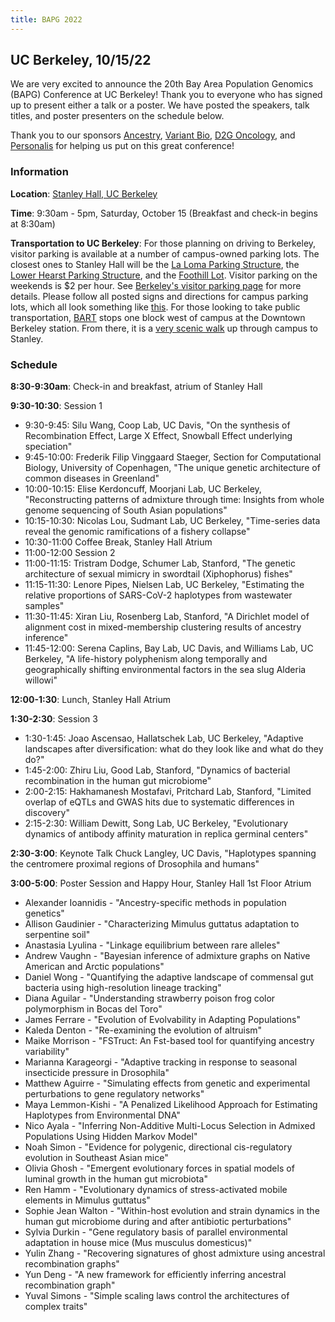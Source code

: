 ```yaml
---
title: BAPG 2022
---
```


## UC Berkeley, 10/15/22

We are very excited to announce the 20th Bay Area Population Genomics (BAPG) Conference at UC Berkeley! Thank you to everyone who has signed up to present either a talk or a poster. We have posted the speakers, talk titles, and poster presenters on the schedule below.

Thank you to our sponsors [Ancestry](https://www.ancestry.com), [Variant Bio](https://www.variantbio.com), [D2G Oncology](https://www.d2g-oncology.com), and [Personalis](https://www.personalis.com) for helping us put on this great conference!

### Information

**Location**: [Stanley Hall, UC Berkeley](https://www.google.com/maps/place/Stanley+Hall,+Berkeley,+CA+94709/@37.8739817,-122.2583154,17z/data=!3m1!4b1!4m5!3m4!1s0x80857c2490071f53:0x7da6b1a108bc4e0!8m2!3d37.8739775!4d-122.2561267)

**Time**: 9:30am - 5pm, Saturday, October 15 (Breakfast and check-in begins at 8:30am)

**Transportation to UC Berkeley**: For those planning on driving to Berkeley, visitor parking is available at a number of campus-owned parking lots. The closest ones to Stanley Hall will be the [La Loma Parking Structure](https://www.google.com/maps/dir/La+Loma+Parking+Structure,+2701+Hearst+Ave,+Berkeley,+CA+94709/Stanley+Hall,+Berkeley,+CA/@37.8747749,-122.2568548,17.94z/data=!4m14!4m13!1m5!1m1!1s0x80857c23a46973c5:0x17f1539151f8915c!2m2!1d-122.2573242!2d37.8757807!1m5!1m1!1s0x80857c2490071f53:0x7da6b1a108bc4e0!2m2!1d-122.2561267!2d37.8739775!3e2), the [Lower Hearst Parking Structure](https://www.google.com/maps/dir/Lower+Hearst+Parking+Structure,+Hearst+Avenue,+Berkeley,+CA/Stanley+Hall,+Berkeley,+CA/@37.8746246,-122.2598926,18z/data=!3m1!4b1!4m14!4m13!1m5!1m1!1s0x80857c210bb41b1b:0x2a15b3fe4c02b880!2m2!1d-122.2614698!2d37.8751922!1m5!1m1!1s0x80857c2490071f53:0x7da6b1a108bc4e0!2m2!1d-122.2561267!2d37.8739775!3e2), and the [Foothill Lot](https://www.google.com/maps/dir/Foothill+Lot,+Berkeley,+CA/Stanley+Hall,+Berkeley,+CA/@37.8765416,-122.255007,16.49z/data=!4m14!4m13!1m5!1m1!1s0x80857c3b3d73d6c9:0x705bbb5d0a1fcaf5!2m2!1d-122.2524713!2d37.8738883!1m5!1m1!1s0x80857c2490071f53:0x7da6b1a108bc4e0!2m2!1d-122.2561267!2d37.8739775!3e2). Visitor parking on the weekends is $2 per hour. See [Berkeley's visitor parking page](https://pt.berkeley.edu/parking/visitor-parking/lots-pricing) for more details. Please follow all posted signs and directions for campus parking lots, which all look something like [this](https://pt.berkeley.edu/news/extension-lot-kittredge-oxfordfulton). For those looking to take public transportation, [BART](https://www.bart.gov/system-map) stops one block west of campus at the Downtown Berkeley station. From there, it is a [very scenic walk](https://www.google.com/maps/dir/Downtown+Berkeley,+Shattuck+Avenue,+Berkeley,+CA/Stanley+Hall,+University+Dr,+Berkeley,+CA+94720/@37.8684358,-122.2661397,17.95z/data=!4m14!4m13!1m5!1m1!1s0x80857e9dcbbcfba7:0xad74c1e4918cbdb6!2m2!1d-122.268106!2d37.8701486!1m5!1m1!1s0x80857c249076fa5d:0xb202314bfe58c9f1!2m2!1d-122.2563984!2d37.873851!3e2) up through campus to Stanley.

### Schedule

**8:30-9:30am**: Check-in and breakfast, atrium of Stanley Hall

**9:30-10:30**: Session 1
  * 9:30-9:45: Silu Wang, Coop Lab, UC Davis, "On the synthesis of Recombination Effect, Large X Effect, Snowball Effect underlying speciation"
  * 9:45-10:00: Frederik Filip Vinggaard Staeger, Section for Computational Biology, University of Copenhagen, "The unique genetic architecture of common diseases in Greenland"
  * 10:00-10:15: Elise Kerdoncuff, Moorjani Lab, UC Berkeley, "Reconstructing patterns of admixture through time: Insights from whole genome sequencing of South Asian populations"
  * 10:15-10:30: Nicolas Lou, Sudmant Lab, UC Berkeley, "Time-series data reveal the genomic ramifications of a fishery collapse"
  * 10:30-11:00 Coffee Break, Stanley Hall Atrium
  * 11:00-12:00 Session 2
  * 11:00-11:15: Tristram Dodge, Schumer Lab, Stanford, "The genetic architecture of sexual mimicry in swordtail (Xiphophorus) fishes"
  * 11:15-11:30: Lenore Pipes, Nielsen Lab, UC Berkeley, "Estimating the relative proportions of SARS-CoV-2 haplotypes from wastewater samples"
  * 11:30-11:45: Xiran Liu, Rosenberg Lab, Stanford, "A Dirichlet model of alignment cost in mixed-membership clustering results of ancestry inference"
  * 11:45-12:00: Serena Caplins, Bay Lab, UC Davis, and Williams Lab, UC Berkeley,  "A life-history polyphenism along temporally and geographically shifting environmental factors in the sea slug Alderia willowi"

**12:00-1:30**: Lunch, Stanley Hall Atrium

**1:30-2:30**: Session 3
  * 1:30-1:45: Joao Ascensao, Hallatschek Lab, UC Berkeley, "Adaptive landscapes after diversification: what do they look like and what do they do?"
  * 1:45-2:00: Zhiru Liu, Good Lab, Stanford, "Dynamics of bacterial recombination in the human gut microbiome"
  * 2:00-2:15: Hakhamanesh Mostafavi, Pritchard Lab, Stanford, "Limited overlap of eQTLs and GWAS hits due to systematic differences in discovery"
  * 2:15-2:30: William Dewitt, Song Lab, UC Berkeley, "Evolutionary dynamics of antibody affinity maturation in replica germinal centers"
 
**2:30-3:00**: Keynote Talk Chuck Langley, UC Davis, "Haplotypes spanning the centromere proximal regions of Drosophila and humans"

**3:00-5:00**: Poster Session and Happy Hour, Stanley Hall 1st Floor Atrium
  * Alexander Ioannidis - "Ancestry-specific methods in population genetics"
  * Allison Gaudinier - "Characterizing Mimulus guttatus adaptation to serpentine soil"
  * Anastasia Lyulina - "Linkage equilibrium between rare alleles"
  * Andrew Vaughn - "Bayesian inference of admixture graphs on Native American and Arctic populations"
  * Daniel Wong - "Quantifying the adaptive landscape of commensal gut bacteria using high-resolution lineage tracking"
  * Diana Aguilar - "Understanding strawberry poison frog color polymorphism in Bocas del Toro"
  * James Ferrare - "Evolution of Evolvability in Adapting Populations"
  * Kaleda Denton - "Re-examining the evolution of altruism"
  * Maike Morrison - "FSTruct: An Fst-based tool for quantifying ancestry variability"
  * Marianna Karageorgi - "Adaptive tracking in response to seasonal insecticide pressure in Drosophila"
  * Matthew Aguirre - "Simulating effects from genetic and experimental perturbations to gene regulatory networks"
  * Maya Lemmon-Kishi - "A Penalized Likelihood Approach for Estimating Haplotypes from Environmental DNA"
  * Nico Ayala - "Inferring Non-Additive Multi-Locus Selection in Admixed Populations Using Hidden Markov Model"
  * Noah Simon - "Evidence for polygenic, directional cis-regulatory evolution in Southeast Asian mice"
  * Olivia Ghosh - "Emergent evolutionary forces in spatial models of luminal growth in the human gut microbiota"
  * Ren Hamm - "Evolutionary dynamics of stress-activated mobile elements in Mimulus guttatus"
  * Sophie Jean Walton - "Within-host evolution and strain dynamics in the human gut microbiome during and after antibiotic perturbations"
  * Sylvia Durkin - "Gene regulatory basis of parallel environmental adaptation in house mice (Mus musculus domesticus)"
  * Yulin Zhang - "Recovering signatures of ghost admixture using ancestral recombination graphs"
  * Yun Deng - "A new framework for efficiently inferring ancestral recombination graph"
  * Yuval Simons - "Simple scaling laws control the architectures of complex traits"
